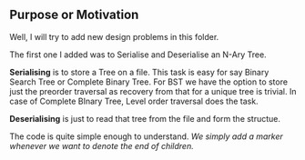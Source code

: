 ## Purpose or Motivation

Well, I will try to add new design problems in this folder.

The first one I added was to Serialise and Deserialise an N-Ary Tree. 

 **Serialising** is to store a Tree on a file. This task is easy for say Binary Search Tree or Complete Binary Tree. For BST we have the option to  store
 just the preorder traversal as recovery from that for a unique tree is trivial. In case of Complete BInary Tree, Level order traversal does the task.  
 
**Deserialising** is just to read that tree from the file and form the structue. 

The code is quite simple enough to understand. _We simply add a marker whenever we want to denote the end of children._
